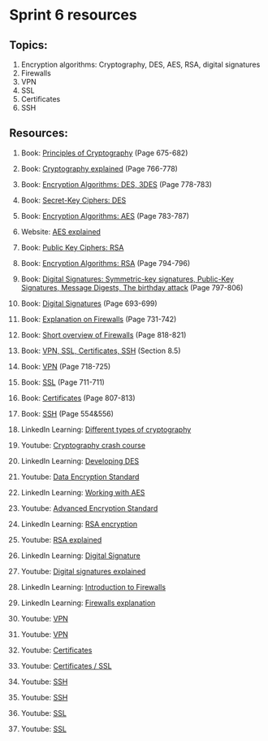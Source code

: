 # Sprint 6 resources

## Topics:

1. Encryption algorithms: Cryptography, DES, AES, RSA, digital signatures
2. Firewalls
3. VPN
4. SSL
5. Certificates
6. SSH

## Resources:

1. Book: [Principles of Cryptography](https://tinyurl.com/75udyaj9) (Page 675-682)

2. Book: [Cryptography explained](http://index-of.es/Varios-2/Computer%20Networks%205th%20Edition.pdf#page=790) (Page 766-778)

3. Book: [Encryption Algorithms: DES, 3DES](http://index-of.es/Varios-2/Computer%20Networks%205th%20Edition.pdf#page=802) (Page 778-783)

4. Book: [Secret-Key Ciphers: DES](https://book.systemsapproach.org/security/crypto.html?highlight=rsa#secret-key-ciphers)

5. Book: [Encryption Algorithms: AES](http://index-of.es/Varios-2/Computer%20Networks%205th%20Edition.pdf#page=807) (Page 783-787)

6. Website: [AES explained](https://searchsecurity.techtarget.com/definition/Advanced-Encryption-Standard)

7. Book: [Public Key Ciphers: RSA](https://book.systemsapproach.org/security/crypto.html?highlight=rsa#public-key-ciphers)

8. Book: [Encryption Algorithms: RSA](http://index-of.es/Varios-2/Computer%20Networks%205th%20Edition.pdf#page=818) (Page 794-796)

9. Book: [Digital Signatures: Symmetric-key signatures, Public-Key Signatures, Message Digests, The birthday attack](http://index-of.es/Varios-2/Computer%20Networks%205th%20Edition.pdf#page=821) (Page 797-806)

10. Book: [Digital Signatures](https://tinyurl.com/spp5h5h2) (Page 693-699)

11. Book: [Explanation on Firewalls](https://tinyurl.com/6kyndkms) (Page 731-742)

12. Book: [Short overview of Firewalls](http://index-of.es/Varios-2/Computer%20Networks%205th%20Edition.pdf#page=842) (Page 818-821)

13. Book: [VPN, SSL, Certificates, SSH](https://book.systemsapproach.org/security/systems.html?highlight=des) (Section 8.5)

15. Book: [VPN](https://eclass.teicrete.gr/modules/document/file.php/TP326/%CE%98%CE%B5%CF%89%CF%81%CE%AF%CE%B1%20(Lectures)/Computer_Networking_A_Top-Down_Approach.pdf#page=745) (Page 718-725)

16. Book: [SSL](https://eclass.teicrete.gr/modules/document/file.php/TP326/%CE%98%CE%B5%CF%89%CF%81%CE%AF%CE%B1%20(Lectures)/Computer_Networking_A_Top-Down_Approach.pdf#page=738) (Page 711-711)

17. Book: [Certificates](http://index-of.es/Varios-2/Computer%20Networks%205th%20Edition.pdf#page=831) (Page 807-813)

18. Book: [SSH](http://index-of.es/Varios-2/Computer%20Networks%205th%20Edition.pdf#page=578) (Page 554&556)

19. LinkedIn Learning: [Different types of cryptography](https://www.linkedin.com/learning/ethical-hacking-cryptography/different-types-of-cryptography?u=49112041)

20. Youtube: [Cryptography crash course](https://www.youtube.com/watch?v=jhXCTbFnK8o)

21. LinkedIn Learning: [Developing DES](https://www.linkedin.com/learning/learning-cryptography-and-network-security-2/developing-des?u=49112041)

22. Youtube: [Data Encryption Standard](https://www.youtube.com/watch?v=Y61qn_SQl40)

23. LinkedIn Learning: [Working with AES](https://www.linkedin.com/learning/learning-cryptography-and-network-security-2/work-with-aes?resume=false&u=49112041)

24. Youtube: [Advanced Encryption Standard](https://www.youtube.com/watch?v=X8whYEWoDSI)

25. LinkedIn Learning: [RSA encryption](https://www.linkedin.com/learning/cissp-cert-prep-3-security-architecture-and-engineering-2018/rivest-shamir-adleman-rsa?resume=false&u=49112041)

26. Youtube: [RSA explained](https://www.youtube.com/watch?v=wXB-V_Keiu8)

27. LinkedIn Learning: [Digital Signature](https://www.linkedin.com/learning/cissp-cert-prep-3-security-architecture-and-engineering-2018/digital-signatures?u=49112041)

28. Youtube: [Digital signatures explained](https://www.youtube.com/watch?v=s22eJ1eVLTU)

29. LinkedIn Learning: [Introduction to Firewalls](https://www.linkedin.com/learning/comptia-network-plus-n10-007-cert-prep-9-managing-the-network/introduction-to-firewalls?u=49112041)

30. LinkedIn Learning: [Firewalls explanation](https://www.linkedin.com/learning/comptia-network-plus-n10-007-cert-prep-9-managing-the-network/firewalls?u=49112041)

31. Youtube: [VPN](https://youtu.be/_wQTRMBAvzg)

32. Youtube: [VPN](https://www.youtube.com/watch?v=9JQtyQEpQV8)

33. Youtube: [Certificates](https://youtu.be/LRMBZhdFjDI)

34. Youtube: [Certificates / SSL](https://youtu.be/33VYnE7Bzpk)

35. Youtube: [SSH](https://youtu.be/v_cVEpESG3g)

36. Youtube: [SSH](https://youtu.be/ORcvSkgdA58)

37. Youtube: [SSL](https://youtu.be/rROgWTfA5qE)

38. Youtube: [SSL](https://youtu.be/iQsKdtjwtYI)
